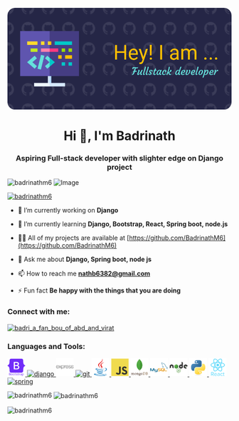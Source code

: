 ![Header](./github-header-image.png)
<h1 align="center">Hi 👋, I'm Badrinath</h1>
<h3 align="center">Aspiring Full-stack developer with slighter edge on Django project</h3>
<img align="right" alt="Image" width="400" src="https://i.pinimg.com/originals/81/17/8b/81178b47a8598f0c81c4799f2cdd4057.gif"

  <p align="left"> <img src="https://komarev.com/ghpvc/?username=badrinathm6&label=Profile%20views&color=0e75b6&style=flat" alt="badrinathm6" /> </p>

<p align="left"> <a href="https://github.com/ryo-ma/github-profile-trophy"><img src="https://github-profile-trophy.vercel.app/?username=badrinathm6" alt="badrinathm6" /></a> </p>

- 🔭 I’m currently working on **Django**

- 🌱 I’m currently learning **Django, Bootstrap, React, Spring boot, node.js**

- 👨‍💻 All of my projects are available at [https://github.com/BadrinathM6](https://github.com/BadrinathM6)

- 💬 Ask me about **Django, Spring boot, node js**

- 📫 How to reach me **nathb6382@gmail.com**

- ⚡ Fun fact **Be happy with the things that you are doing**

<h3 align="left">Connect with me:</h3>
<p align="left">
<a href="https://instagram.com/badri_a_fan_bou_of_abd_and_virat" target="blank"><img align="center" src="https://raw.githubusercontent.com/rahuldkjain/github-profile-readme-generator/master/src/images/icons/Social/instagram.svg" alt="badri_a_fan_bou_of_abd_and_virat" height="30" width="40" /></a>
</p>

<h3 align="left">Languages and Tools:</h3>
<p align="left"> <a href="https://getbootstrap.com" target="_blank" rel="noreferrer"> <img src="https://raw.githubusercontent.com/devicons/devicon/master/icons/bootstrap/bootstrap-plain-wordmark.svg" alt="bootstrap" width="40" height="40"/> </a> <a href="https://www.djangoproject.com/" target="_blank" rel="noreferrer"> <img src="https://cdn.worldvectorlogo.com/logos/django.svg" alt="django" width="40" height="40"/> </a> <a href="https://expressjs.com" target="_blank" rel="noreferrer"> <img src="https://raw.githubusercontent.com/devicons/devicon/master/icons/express/express-original-wordmark.svg" alt="express" width="40" height="40"/> </a> <a href="https://git-scm.com/" target="_blank" rel="noreferrer"> <img src="https://www.vectorlogo.zone/logos/git-scm/git-scm-icon.svg" alt="git" width="40" height="40"/> </a> <a href="https://www.java.com" target="_blank" rel="noreferrer"> <img src="https://raw.githubusercontent.com/devicons/devicon/master/icons/java/java-original.svg" alt="java" width="40" height="40"/> </a> <a href="https://developer.mozilla.org/en-US/docs/Web/JavaScript" target="_blank" rel="noreferrer"> <img src="https://raw.githubusercontent.com/devicons/devicon/master/icons/javascript/javascript-original.svg" alt="javascript" width="40" height="40"/> </a> <a href="https://www.mongodb.com/" target="_blank" rel="noreferrer"> <img src="https://raw.githubusercontent.com/devicons/devicon/master/icons/mongodb/mongodb-original-wordmark.svg" alt="mongodb" width="40" height="40"/> </a> <a href="https://www.mysql.com/" target="_blank" rel="noreferrer"> <img src="https://raw.githubusercontent.com/devicons/devicon/master/icons/mysql/mysql-original-wordmark.svg" alt="mysql" width="40" height="40"/> </a> <a href="https://nodejs.org" target="_blank" rel="noreferrer"> <img src="https://raw.githubusercontent.com/devicons/devicon/master/icons/nodejs/nodejs-original-wordmark.svg" alt="nodejs" width="40" height="40"/> </a> <a href="https://www.python.org" target="_blank" rel="noreferrer"> <img src="https://raw.githubusercontent.com/devicons/devicon/master/icons/python/python-original.svg" alt="python" width="40" height="40"/> </a> <a href="https://reactjs.org/" target="_blank" rel="noreferrer"> <img src="https://raw.githubusercontent.com/devicons/devicon/master/icons/react/react-original-wordmark.svg" alt="react" width="40" height="40"/> </a> <a href="https://spring.io/" target="_blank" rel="noreferrer"> <img src="https://www.vectorlogo.zone/logos/springio/springio-icon.svg" alt="spring" width="40" height="40"/> </a> </p>

<p><img align="left" src="https://github-readme-stats.vercel.app/api/top-langs?username=badrinathm6&show_icons=true&locale=en&layout=compact" alt="badrinathm6" /></p>

<p>&nbsp;<img align="center" src="https://github-readme-stats.vercel.app/api?username=badrinathm6&show_icons=true&locale=en" alt="badrinathm6" /></p>

<p><img align="center" src="https://github-readme-streak-stats.herokuapp.com/?user=badrinathm6&" alt="badrinathm6" /></p>
